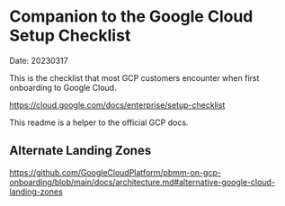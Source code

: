 # Companion to the Google Cloud Setup Checklist
Date: 20230317

This is the checklist that most GCP customers encounter when first onboarding to Google Cloud.

https://cloud.google.com/docs/enterprise/setup-checklist

This readme is a helper to the official GCP docs.


## Alternate Landing Zones
https://github.com/GoogleCloudPlatform/pbmm-on-gcp-onboarding/blob/main/docs/architecture.md#alternative-google-cloud-landing-zones

